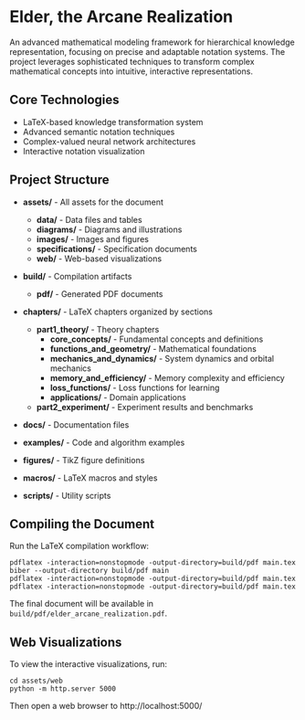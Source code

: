 # Elder, the Arcane Realization

An advanced mathematical modeling framework for hierarchical knowledge representation, focusing on precise and adaptable notation systems. The project leverages sophisticated techniques to transform complex mathematical concepts into intuitive, interactive representations.

## Core Technologies
- LaTeX-based knowledge transformation system
- Advanced semantic notation techniques  
- Complex-valued neural network architectures
- Interactive notation visualization

## Project Structure

- **assets/** - All assets for the document
  - **data/** - Data files and tables
  - **diagrams/** - Diagrams and illustrations
  - **images/** - Images and figures
  - **specifications/** - Specification documents
  - **web/** - Web-based visualizations
  
- **build/** - Compilation artifacts
  - **pdf/** - Generated PDF documents
  
- **chapters/** - LaTeX chapters organized by sections
  - **part1_theory/** - Theory chapters
    - **core_concepts/** - Fundamental concepts and definitions
    - **functions_and_geometry/** - Mathematical foundations
    - **mechanics_and_dynamics/** - System dynamics and orbital mechanics
    - **memory_and_efficiency/** - Memory complexity and efficiency
    - **loss_functions/** - Loss functions for learning
    - **applications/** - Domain applications
  - **part2_experiment/** - Experiment results and benchmarks
  
- **docs/** - Documentation files
  
- **examples/** - Code and algorithm examples
  
- **figures/** - TikZ figure definitions
  
- **macros/** - LaTeX macros and styles
  
- **scripts/** - Utility scripts

## Compiling the Document

Run the LaTeX compilation workflow:

```
pdflatex -interaction=nonstopmode -output-directory=build/pdf main.tex
biber --output-directory build/pdf main
pdflatex -interaction=nonstopmode -output-directory=build/pdf main.tex
pdflatex -interaction=nonstopmode -output-directory=build/pdf main.tex
```

The final document will be available in `build/pdf/elder_arcane_realization.pdf`.

## Web Visualizations

To view the interactive visualizations, run:

```
cd assets/web
python -m http.server 5000
```

Then open a web browser to http://localhost:5000/
